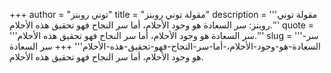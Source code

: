 +++
author = "توني روبنز"
title = "مقولة توني روبنز"
description = '''مقولة توني روبنز: سر السعادة هو وجود الأحلام، أما سر النجاح فهو تحقيق هذه الأحلام.'''
quote = '''سر السعادة هو وجود الأحلام، أما سر النجاح فهو تحقيق هذه الأحلام.'''
slug = '''سر-السعادة-هو-وجود-الأحلام،-أما-سر-النجاح-فهو-تحقيق-هذه-الأحلام'''
+++
سر السعادة هو وجود الأحلام، أما سر النجاح فهو تحقيق هذه الأحلام.
